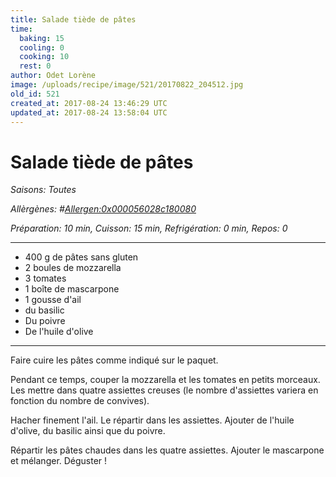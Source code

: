 ```yaml
---
title: Salade tiède de pâtes
time:
  baking: 15
  cooling: 0
  cooking: 10
  rest: 0
author: Odet Lorène
image: /uploads/recipe/image/521/20170822_204512.jpg
old_id: 521
created_at: 2017-08-24 13:46:29 UTC
updated_at: 2017-08-24 13:58:04 UTC
---
```


# Salade tiède de pâtes

_Saisons: Toutes_

_Allèrgènes: #<Allergen:0x000056028c180080>_

_Préparation: 10 min, Cuisson: 15 min, Refrigération: 0 min, Repos: 0_

---

- 400 g de pâtes sans gluten
- 2 boules de mozzarella
- 3 tomates
- 1 boîte de mascarpone
- 1 gousse d'ail
- du basilic
- Du poivre
- De l'huile d'olive

---

Faire cuire les pâtes comme indiqué sur le paquet.

Pendant ce temps, couper la mozzarella et les tomates en petits morceaux. Les mettre dans quatre assiettes creuses (le nombre d'assiettes variera en fonction du nombre de convives).

Hacher finement l'ail. Le répartir dans les assiettes. Ajouter de l'huile d'olive, du basilic ainsi que du poivre.

Répartir les pâtes chaudes dans les quatre assiettes. Ajouter le mascarpone et mélanger. Déguster !
